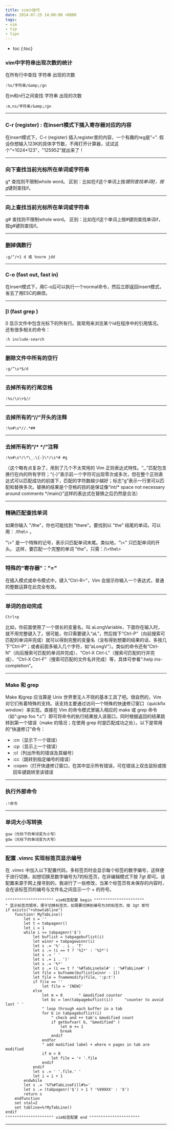 ```yaml
---
title: vim小技巧
date: 2014-07-25 14:00:00 +0800
tags:
- vim
- tip
- tips
---
```


* toc
{:toc}

### vim中字符串出现次数的统计

在所有行中查找 字符串 出现的次数

    :%s/字符串/&amp;/gn

在m和n行之间查找 字符串 出现的次数

    :m,ns/字符串/&amp;/gn







--------------

### C-r (register) : 在insert模式下插入寄存器对应的内容

在insert模式下，C-r (register) 插入register里的内容，一个有趣的reg是"=". 假设你想输入123K的具体字节数，不用打开计算器，试试这个"=1024*123"，"125952"就出来了！

--------------

###  向下查找当前光标所在单词或字符串

g\* 查找则不限制whole word。 区别：比如在if这个单词上按*键则查找单词if，按g*键则查找if。

--------------

### 向上查找当前光标所在单词或字符串

g# 查找则不限制whole word。 区别：比如在if这个单词上按#键则查找单词if，按g#键则查找if。



--------------

### 删掉偶数行

    :g/^/+1 d 或 %norm jdd


--------------


### C-o (fast out, fast in)

在insert模式下，用C-o后可以执行一个normal命令，然后立即返回insert模式，省去了用ESC的麻烦。


--------------

### [I (fast grep )

[I 显示文件中包含光标下的所有行。我常用来浏览某个id在程序中的引用情况。 还有很多相关的命令：

    :h include-search


--------------

### 删除文件中所有的空行

    :g/^\s*$/d


--------------

### 去掉所有的行尾空格

    :%s/\s\+$//


--------------

### 去掉所有的“//”开头的注释

    :%s#\s*//.*##


--------------

### 去掉所有的“/* */”注释

    :%s#\s*/\*\_.\{-}\*/\s*# #g

（这个略有点复杂了，用到了几个不太常用的 Vim 正则表达式特性。“\_.”匹配包含换行在内的所有字符；“\{-}”表示前一个字符可出现零次或多次，但在整个正则表达式可以匹配成功的前提下，匹配的字符数越少越好；标志“g”表示一行里可以匹配和替换多次。替换的结果是个空格的目的是保证像“int/* space not necessary around comments */main()”这样的表达式在替换之后仍然是合法）


--------------

### 精确匹配查找单词

如果你输入 "/the"，你也可能找到 "there"。要找到以 "the" 结尾的单词，可以用： /the\\> 。 

"\\>" 是一个特殊的记号，表示只匹配单词末尾。类似地，"\\<" 只匹配单词的开头。 这样，要匹配一个完整的单词 "the"，只需：/\\<the\\>


--------------

### 特殊的“寄存器”："="

在插入模式或命令模式中，键入“Ctrl-R=”，Vim 会提示你输入一个表达式，普通的整数运算在此完全有效。


--------------

### 单词的自动完成

    Ctrl+p

比如，你前面使用了一个很长的变量名，叫 aLongVariable，下面你在输入时，就不用完整键入了。很可能，你只需要键入“aL”，然后按下“Ctrl-P”（向前搜索可匹配的单词并完成）就可以得到完整的变量名（没有得到想要的结果的话，多按几下“Ctrl-P”；或者前面多输入几个字符，如“aLongV”）。类似的命令还有“Ctrl-N”（向后搜索可匹配的单词并完成）、“Ctrl-X Ctrl-L”（搜索可匹配的行并完成）、“Ctrl-X Ctrl-F”（搜索可匹配的文件名并完成）等，具体可参看“:help ins-completion”。


--------------

### Make 和 grep

Make 和grep 应当算是 Unix 世界里无人不晓的基本工具了吧。很自然的，Vim 对它们有着特殊的支持。该支持主要通过访问一个特殊的快速修订窗口（quickfix window）来实现。直接在 Vim 的命令模式里输入相应的 make 或 grep 命令（如“:grep foo *.c”）即可将命令的执行结果放入该窗口，同时根据返回的结果跳转到第一个错误（make 的情况；在使用 grep 时是匹配成功之处）。以下是常用的“快速修订”命令：

- :cn（显示下一个错误）
- :cp（显示上一个错误）
- :cl（列出所有的错误及其编号）
- :cc（跳转到指定编号的错误）
- :copen（打开快速修订窗口，在其中显示所有错误，可在错误上双击鼠标或按回车键跳转至该错误


--------------

### 执行外部命令

    :!命令


--------------

### 单词大小写转换

    guw（光标下的单词变为小写）
    gUw（光标下的单词变为大写）

--------------

### 配置 .vimrc 实现标签页显示编号

在 .vimrc 中加入以下配置代码，多标签页时会显示每个标签的数字编号，这样便于进行切换，如想切换至数字编号为7的标签页，在非编辑模式下按 7gt 即可。该配置来源于网上搜寻到的，我进行了一些修改，当某个标签页有未保存的内容时，会在该标签页的编号与文件名之间显示一个 + 的符号。

    """"""""""""""""""""" vim标签配置 begin """"""""""""""""""""""
    " 显示标签页顺序，便于切换标签页，如需要切换到编号为3的标签页，按 3gt 即可
    if exists("+showtabline")
        function! MyTabLine()
            let s = ''
            let t = tabpagenr()
            let i = 1
            while i <= tabpagenr('$')
                let buflist = tabpagebuflist(i)
                let winnr = tabpagewinnr(i)
                let s .= '%' . i . 'T'
                let s .= (i == t ? '%1*' : '%2*')
                let s .= ' '
                let s .= i . ')'
                let s .= '%*'
                let s .= (i == t ? '%#TabLineSel#' : '%#TabLine#' )
                let file = bufname(buflist[winnr - 1])
                let file = fnamemodify(file, ':p:t')
                if file == ''
                    let file = '[NEW]'
                else
                    let m = 0       " &modified counter
                    let bc = len(tabpagebuflist(i))     "counter to avoid last ' '
                    " loop through each buffer in a tab
                    for b in tabpagebuflist(i)
                        " check and ++ tab's &modified count
                        if getbufvar( b, "&modified" )
                            let m += 1
                            break
                        endif
                    endfor
                    " add modified label + where n pages in tab are modified
                    if m > 0
                        let file = '+ '.file
                    endif
                endif
                let s .= ' '.file.' '
                let i = i + 1
            endwhile
            let s .= '%T%#TabLineFill#%='
            let s .= (tabpagenr('$') > 1 ? '%999XX' : 'X')
            return s
        endfunction
        set stal=2
        set tabline=%!MyTabLine()
    endif
    """"""""""""""""""""" vim标签配置 end """"""""""""""""""""""

------------
